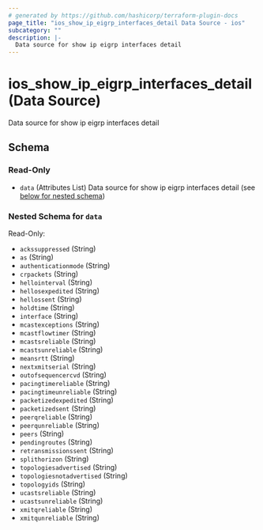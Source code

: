 ```yaml
---
# generated by https://github.com/hashicorp/terraform-plugin-docs
page_title: "ios_show_ip_eigrp_interfaces_detail Data Source - ios"
subcategory: ""
description: |-
  Data source for show ip eigrp interfaces detail
---
```


# ios_show_ip_eigrp_interfaces_detail (Data Source)

Data source for show ip eigrp interfaces detail



<!-- schema generated by tfplugindocs -->
## Schema

### Read-Only

- `data` (Attributes List) Data source for show ip eigrp interfaces detail (see [below for nested schema](#nestedatt--data))

<a id="nestedatt--data"></a>
### Nested Schema for `data`

Read-Only:

- `ackssuppressed` (String)
- `as` (String)
- `authenticationmode` (String)
- `crpackets` (String)
- `hellointerval` (String)
- `hellosexpedited` (String)
- `hellossent` (String)
- `holdtime` (String)
- `interface` (String)
- `mcastexceptions` (String)
- `mcastflowtimer` (String)
- `mcastsreliable` (String)
- `mcastsunreliable` (String)
- `meansrtt` (String)
- `nextxmitserial` (String)
- `outofsequencercvd` (String)
- `pacingtimereliable` (String)
- `pacingtimeunreliable` (String)
- `packetizedexpedited` (String)
- `packetizedsent` (String)
- `peerqreliable` (String)
- `peerqunreliable` (String)
- `peers` (String)
- `pendingroutes` (String)
- `retransmissionssent` (String)
- `splithorizon` (String)
- `topologiesadvertised` (String)
- `topologiesnotadvertised` (String)
- `topologyids` (String)
- `ucastsreliable` (String)
- `ucastsunreliable` (String)
- `xmitqreliable` (String)
- `xmitqunreliable` (String)
